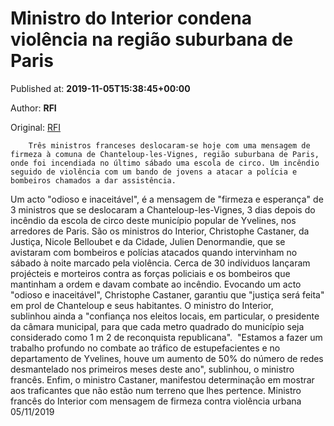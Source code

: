 
# Ministro do Interior condena violência na região suburbana de Paris

Published at: **2019-11-05T15:38:45+00:00**

Author: **RFI**

Original: [RFI](http://pt.rfi.fr/fran%C3%A7/20191105-ministro-do-interior-condena-viol%C3%AAncia-na-regi%C3%A3o-suburbana-de-paris)


        Três ministros franceses deslocaram-se hoje com uma mensagem de firmeza à comuna de Chanteloup-les-Vignes, região suburbana de Paris, onde foi incendiada no último sábado uma escola de circo. Um incêndio seguido de violência com um bando de jovens a atacar a polícia e bombeiros chamados a dar assistência.
      
Um acto "odioso e inaceitável", é a mensagem de "firmeza e esperança" de 3 ministros que se deslocaram a Chanteloup-les-Vignes, 3 dias depois do incêndio da escola de circo deste município popular de Yvelines, nos arredores de Paris.
São os ministros do Interior, Christophe Castaner, da Justiça, Nicole Belloubet e da Cidade, Julien Denormandie, que se avistaram com bombeiros e polícias atacados quando intervinham no sábado à noite marcado pela violência.
Cerca de 30 indíviduos lançaram projécteis e morteiros contra as forças policiais e os bombeiros que mantinham a ordem e davam combate ao incêndio.
Evocando um acto "odioso e inaceitável", Christophe Castaner, garantiu que "justiça será feita" em prol de Chanteloup e seus habitantes.
O ministro do Interior, sublinhou ainda a "confiança nos eleitos locais, em particular, o presidente da câmara municipal, para que cada metro quadrado do município seja considerado como 1 m 2 de reconquista republicana". 
"Estamos a fazer um trabalho profundo no combate ao tráfico de estupefacientes e no departamento de Yvelines, houve um aumento de 50% do número de redes desmantelado nos primeiros meses deste ano", sublinhou, o ministro francês.
Enfim, o ministro Castaner, manifestou determinação em mostrar aos traficantes que não estão num terreno que lhes pertence.
Ministro francês do Interior com mensagem de firmeza contra violência urbana 05/11/2019

